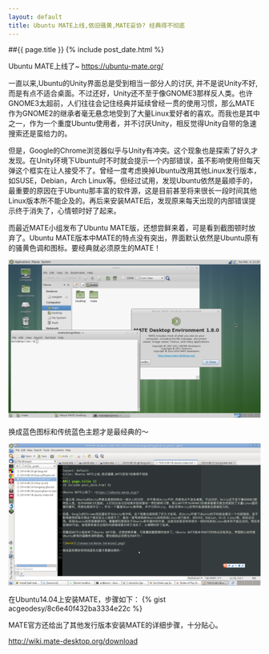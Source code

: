 ```yaml
---
layout: default
title: Ubuntu MATE上线,依旧骚黄,MATE妥协? 经典得不彻底
---
```

##{{ page.title }}
{% include post_date.html %}

Ubuntu MATE上线了~ <https://ubuntu-mate.org/>

一直以来,Ubuntu的Unity界面总是受到相当一部分人的讨厌, 并不是说Unity不好,而是有点不适合桌面。不过还好，Unity还不至于像GNOME3那样反人类。也许GNOME3太超前，人们往往会记住经典并延续曾经一贯的使用习惯，那么MATE作为GNOME2的继承者毫无悬念地受到了大量Linux爱好者的喜欢。而我也是其中之一，作为一个重度Ubuntu使用者，并不讨厌Unity，相反觉得Unity自带的急速搜索还是蛮给力的。

但是，Google的Chrome浏览器似乎与Unity有冲突。这个现象也是探索了好久才发现。在Unity环境下Ubuntu时不时就会提示一个内部错误，虽不影响使用但每天弹这个框实在让人接受不了。曾经一度考虑换掉Ubuntu改用其他Linux发行版本，如SUSE，Debian，Arch Linux等。但经过试用，发现Ubuntu依然是最顺手的，最重要的原因在于Ubuntu那丰富的软件源，这是目前甚至将来很长一段时间其他Linux版本所不能企及的。再后来安装MATE后，发现原来每天出现的内部错误提示终于消失了，心情顿时好了起来。

而最近MATE小组发布了Ubuntu MATE版，还想尝鲜来着，可是看到截图顿时放弃了。Ubuntu MATE版本中MATE的特点没有突出，界面默认依然是Ubuntu原有的骚黄色调和图标。要经典就必须原生的MATE！

![mate](/resource/mate-terminal.png)

换成蓝色图标和传统蓝色主题才是最经典的～

![ac mate](/resource/acheng-mate.png)

在Ubuntu14.04上安装MATE，步骤如下：
{% gist acgeodesy/8c6e40f432ba3334e22c %}

MATE官方还给出了其他发行版本安装MATE的详细步骤，十分贴心。

<http://wiki.mate-desktop.org/download>

